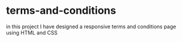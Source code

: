 # terms-and-conditions
in this project I have designed a responsive terms and conditions page using HTML and CSS
